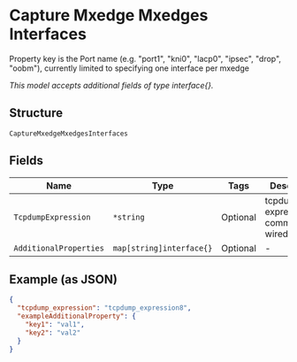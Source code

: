 
# Capture Mxedge Mxedges Interfaces

Property key is the Port name (e.g. "port1", "kni0", "lacp0", "ipsec", "drop", "oobm"), currently limited to specifying one interface per mxedge

*This model accepts additional fields of type interface{}.*

## Structure

`CaptureMxedgeMxedgesInterfaces`

## Fields

| Name | Type | Tags | Description |
|  --- | --- | --- | --- |
| `TcpdumpExpression` | `*string` | Optional | tcpdump expression common for wired,radiotap |
| `AdditionalProperties` | `map[string]interface{}` | Optional | - |

## Example (as JSON)

```json
{
  "tcpdump_expression": "tcpdump_expression8",
  "exampleAdditionalProperty": {
    "key1": "val1",
    "key2": "val2"
  }
}
```

